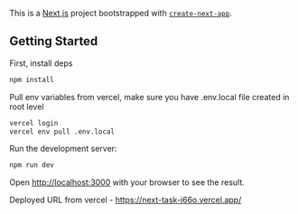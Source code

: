 This is a [Next.js](https://nextjs.org) project bootstrapped with [`create-next-app`](https://nextjs.org/docs/app/api-reference/cli/create-next-app).

## Getting Started

First, install deps
```bash
npm install
```

Pull env variables from vercel, make sure you have .env.local file created in root level
```bash
vercel login
vercel env pull .env.local
```

Run the development server:
```bash
npm run dev
```

Open [http://localhost:3000](http://localhost:3000) with your browser to see the result.


Deployed URL from vercel - https://next-task-i66o.vercel.app/
